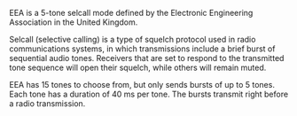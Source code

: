 EEA is a 5-tone selcall mode defined by the Electronic Engineering Association in the United Kingdom.

Selcall (selective calling) is a type of squelch protocol used in radio communications systems, in which transmissions include a brief burst of sequential audio tones. Receivers that are set to respond to the transmitted tone sequence will open their squelch, while others will remain muted.

EEA has 15 tones to choose from, but only sends bursts of up to 5 tones. Each tone has a duration of 40 ms per tone. The bursts transmit right before a radio transmission.